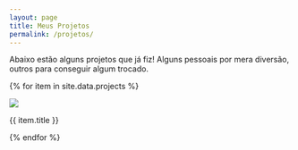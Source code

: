 ```yaml
---
layout: page
title: Meus Projetos
permalink: /projetos/
---
```


Abaixo estão alguns projetos que já fiz! Alguns pessoais por mera diversão, outros para conseguir algum trocado.

{% for item in site.data.projects %}

<div class="card">
  <div class="card-img" onClick="location.href='{{ item.href }}';">
    <img src="{{ item.img }}"/>
  </div>
  <p>{{ item.title }}</p>
</div>

{% endfor %}
